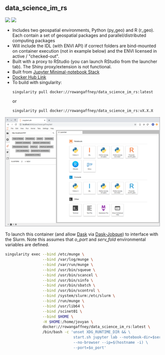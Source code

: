 ## data_science_im_rs&nbsp;&nbsp;&nbsp;&nbsp;
![](https://img.shields.io/docker/image-size/rowangaffney/data_science_im_rs/latest)
![](https://img.shields.io/docker/pulls/rowangaffney/data_science_im_rs)
  - Includes two geospatial environments, Python (py_geo) and R (r_geo). Each contain a set of geospatial packages and parallel/distributed computing packages
  - Will include the IDL (with ENVI API) if correct folders are bind-mounted on container execution (not in example below) and the ENVI licensed in active / "checked-out".
  - Built with a proxy to RStudio (you can launch RStudio from the launcher tab). The Shiny proxy/extension is not functional.
  - Built from [Jupyter Minimal-notebook Stack](https://github.com/jupyter/docker-stacks/tree/master/minimal-notebook)
  - [Docker Hub Link](https://hub.docker.com/r/rowangaffney/data_science_im_rs)
  - To build with singularity:
    ```shell
    singularity pull docker://rowangaffney/data_science_im_rs:latest
    ```
    or
    ```shell
    singularity pull docker://rowangaffney/data_science_im_rs:vX.X.X
    ```
  <img src="/readme_images/data_science_im_rs_screenshot.png" width="600">
  
  To launch this container (and allow [Dask](https://distributed.dask.org/en/latest/) via [Dask-Jobque](https://jobqueue.dask.org/en/latest/)) to interface with the Slurm. Note this assumes that *o_port* and *serv_fold* environmental variables are defined.
  ```bash
  singularity exec --bind /etc/munge \
                   --bind /var/log/munge \
                   --bind /var/run/munge \
                   --bind /usr/bin/squeue \
                   --bind /usr/bin/scancel \
                   --bind /usr/bin/sinfo \
                   --bind /usr/bin/sbatch \
                   --bind /usr/bin/scontrol \
                   --bind /system/slurm:/etc/slurm \
                   --bind /run/munge \
                   --bind /usr/lib64 \
                   --bind /scinet01 \
                   --bind $HOME \
                   -H $HOME:/home/jovyan \
                   docker://rowangaffney/data_science_im_rs:latest \
                   /bin/bash -c 'unset XDG_RUNTIME_DIR && \
                                 start.sh jupyter lab --notebook-dir=$serv_fold \
                                 --no-browser --ip=$(hostname -i) \
                                 --port=$o_port'
```
